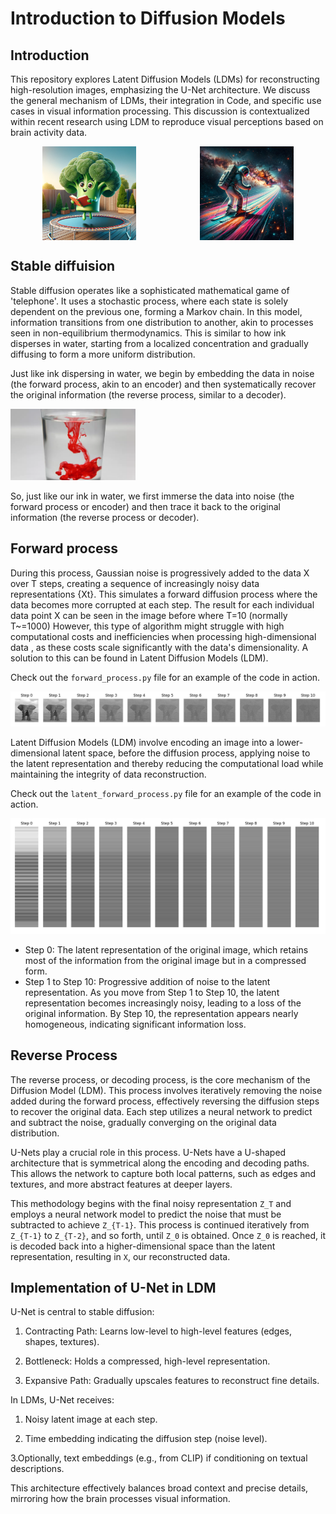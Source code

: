 # Introduction to Diffusion Models

## Introduction

This repository explores Latent Diffusion Models (LDMs) for reconstructing high-resolution images, emphasizing the U-Net architecture. We discuss the general mechanism of LDMs, their integration in Code, and specific use cases in visual information processing. This discussion is contextualized within recent research using LDM to reproduce visual perceptions based on brain activity data.

<div style="display: flex; justify-content: space-around;">
    <img src="img/dall-e1.png" alt="Description of image 1" width="150"/>
    <img src="img/dall-e2.png" alt="Description of image 2" width="150"/>
</div>

## Stable diffuision
Stable diffusion operates like a sophisticated mathematical game of 'telephone'. It uses a stochastic process, where each state is solely dependent on the previous one, forming a Markov chain. In this model, information transitions from one distribution to another, akin to processes seen in non-equilibrium thermodynamics. This is similar to how ink disperses in water, starting from a localized concentration and gradually diffusing to form a more uniform distribution.

Just like ink dispersing in water, we begin by embedding the data in noise (the forward process, akin to an encoder) and then systematically recover the original information (the reverse process, similar to a decoder).



<img src="img/ink_in_water.webp" alt="Description of image 1" width="200"/>


So, just like our ink in water, we first immerse the data into noise (the forward process or encoder) and then trace it back to the original information (the reverse process or decoder).

## Forward process
During this process, Gaussian noise is progressively added to the data X over T steps, creating a sequence of increasingly noisy data representations {Xt}. This simulates a forward diffusion process where the data becomes more corrupted at each step. The result for each individual data point X can be seen in the image before where T=10 (normally T~=1000) However, this type of algorithm might struggle with high computational costs and inefficiencies when processing high-dimensional data , as these costs scale significantly with the data's dimensionality. A solution to this can be found in Latent Diffusion Models (LDM).

Check out the `forward_process.py` file for an example of the code in action.

![alt text](img/forward_process.png)

Latent Diffusion Models (LDM) involve encoding an image into a lower-dimensional latent space, before the diffusion process, applying noise to the latent representation and thereby reducing the computational load while maintaining the integrity of data reconstruction.

Check out the `latent_forward_process.py` file for an example of the code in action.

![alt text](img/latent_forward_process.png)

* Step 0: The latent representation of the original image, which retains most of the information from the original image but in a compressed form.
* Step 1 to Step 10: Progressive addition of noise to the latent representation. As you move from Step 1 to Step 10, the latent representation becomes increasingly noisy, leading to a loss of the original information. By Step 10, the representation appears nearly homogeneous, indicating significant information loss.

## Reverse Process
The reverse process, or decoding process, is the core mechanism of the Diffusion Model (LDM). This process involves iteratively removing the noise added during the forward process, effectively reversing the diffusion steps to recover the original data. Each step utilizes a neural network to predict and subtract the noise, gradually converging on the original data distribution.

U-Nets play a crucial role in this process. U-Nets have a U-shaped architecture that is symmetrical along the encoding and decoding paths. This allows the network to capture both local patterns, such as edges and textures, and more abstract features at deeper layers.

This methodology begins with the final noisy representation `Z_T` and employs a neural network model to predict the noise that must be subtracted to achieve `Z_{T-1}`. This process is continued iteratively from `Z_{T-1}` to `Z_{T-2}`, and so forth, until `Z_0` is obtained. Once `Z_0` is reached, it is decoded back into a higher-dimensional space than the latent representation, resulting in `X`, our reconstructed data.


## Implementation of U-Net in LDM

U-Net is central to stable diffusion:

1. Contracting Path: Learns low-level to high-level features (edges, shapes, textures).

2. Bottleneck: Holds a compressed, high-level representation.

3. Expansive Path: Gradually upscales features to reconstruct fine details.

In LDMs, U-Net receives:

1. Noisy latent image at each step.

2. Time embedding indicating the diffusion step (noise level).

3.Optionally, text embeddings (e.g., from CLIP) if conditioning on textual descriptions.

This architecture effectively balances broad context and precise details, mirroring how the brain processes visual information.

